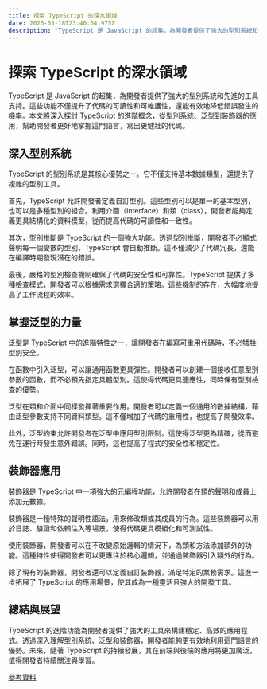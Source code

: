 ```yaml
---
title: 探索 TypeScript 的深水領域
date: 2025-05-18T23:40:04.975Z
description: "TypeScript 是 JavaScript 的超集，為開發者提供了強大的型別系統和先進的工具支持。這些功能不僅提升了代碼的可讀性和可維護性，還能有效地降低錯誤發生的機率。本文將深入探討 TypeScript 的進階概念，從型別系統、泛型到裝飾器的應用，幫助開發者更好地掌握這門語言，寫出更健壯的代碼。"
---
```


# 探索 TypeScript 的深水領域

TypeScript 是 JavaScript 的超集，為開發者提供了強大的型別系統和先進的工具支持。這些功能不僅提升了代碼的可讀性和可維護性，還能有效地降低錯誤發生的機率。本文將深入探討 TypeScript 的進階概念，從型別系統、泛型到裝飾器的應用，幫助開發者更好地掌握這門語言，寫出更健壯的代碼。

## 深入型別系統

TypeScript 的型別系統是其核心優勢之一。它不僅支持基本數據類型，還提供了複雜的型別工具。

首先，TypeScript 允許開發者定義自訂型別。這些型別可以是單一的基本型別，也可以是多種型別的組合。利用介面（interface）和類（class），開發者能夠定義更具結構化的資料模型，從而提高代碼的可讀性和一致性。

其次，型別推斷是 TypeScript 的一個強大功能。透過型別推斷，開發者不必顯式聲明每一個變數的型別，TypeScript 會自動推斷。這不僅減少了代碼冗長，還能在編譯時期發現潛在的錯誤。

最後，嚴格的型別檢查機制確保了代碼的安全性和可靠性。TypeScript 提供了多種檢查模式，開發者可以根據需求選擇合適的策略。這些機制的存在，大幅度地提高了工作流程的效率。

## 掌握泛型的力量

泛型是 TypeScript 中的進階特性之一，讓開發者在編寫可重用代碼時，不必犧牲型別安全。

在函數中引入泛型，可以讓通用函數更具彈性。開發者可以創建一個接收任意型別參數的函數，而不必預先指定具體型別。這使得代碼更具適應性，同時保有型別檢查的優勢。

泛型在類和介面中同樣發揮著重要作用。開發者可以定義一個通用的數據結構，藉由泛型參數支持不同資料類型。這不僅增加了代碼的重用性，也提高了開發效率。

此外，泛型約束允許開發者在泛型中應用型別限制。這使得泛型更為精確，從而避免在運行時發生意外錯誤。同時，這也提高了程式的安全性和穩定性。

## 裝飾器應用

裝飾器是 TypeScript 中一項強大的元編程功能，允許開發者在類的聲明和成員上添加元數據。

裝飾器是一種特殊的聲明性語法，用來修改類或其成員的行為。這些裝飾器可以用於日誌、驗證和依賴注入等場景，使得代碼更具模組化和可測試性。

使用裝飾器，開發者可以在不改變原始邏輯的情況下，為類和方法添加額外的功能。這種特性使得開發者可以更專注於核心邏輯，並通過裝飾器引入額外的行為。

除了現有的裝飾器，開發者還可以定義自訂裝飾器，滿足特定的業務需求。這進一步拓展了 TypeScript 的應用場景，使其成為一種靈活且強大的開發工具。

## 總結與展望

TypeScript 的進階功能為開發者提供了強大的工具來構建穩定、高效的應用程式。透過深入理解型別系統、泛型和裝飾器，開發者能夠更有效地利用這門語言的優勢。未來，隨著 TypeScript 的持續發展，其在前端與後端的應用將更加廣泛，值得開發者持續關注與學習。

[參考資料](https://www.typescriptlang.org/)